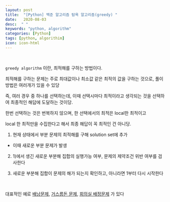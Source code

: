 ```yaml
---
layout: post
title:  "[Python] 백준 알고리즘 탐욕 알고리즘(greedy) "
date:   2020-08-03
desc:  " "
keywords: "python, algorithm"
categories: [Python]
tags: [python, algorithim]
icon: icon-html
---
```





<br>




`greedy algorithm` 이란, 최적해를 구하는 방법이다.

최적해를 구하는 문제는 주로 최대값이나 최소값 같은 최적의 값을 구하는 것으로, 풀이 방법은 여러개가 있을 수 있당

즉, 여러 경우 중 하나를 선택하는데, 이때 선택시마다 최적이라고 생각되는 것을 선택하여 최종적인 해답에 도달하는 것이당.



한번 선택하는 것은 번복하지 않으며, 한 선택에서의 최적은 local한 최적이고

local 한 최적만을 수집한다고 해서 최종 해답이 꼭 최적인 건 아니당.


1) 현재 상태에서 부분 문제의 최적해를 구해 solution set에 추가

- 이때 새로운 부분 문제가 발생

2) 1)에서 생긴 새로운 부분해 집합의 실행가능 여부, 문제의 제약조건 위반 여부를 검사한다

3) 새로운 부분해 집합이 문제의 해가 되는지 확인하고, 아니라면 1부터 다시 시작한다


<br>

대표적인 예로 [배낭문제](https://www.acmicpc.net/problem/12865), [거스름돈 문제](https://www.acmicpc.net/problem/5585), [회의실 배정문제](https://www.acmicpc.net/problem/1931) 가 있다

<br>

```python
```



<br>


```python
```



<br>



```python
```



<br>


```python
```



<br>


```python
```



<br>
